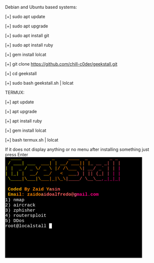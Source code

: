 Debian and Ubuntu based systems: 
 
[+] sudo apt update

[+] sudo apt upgrade

[+] sudo apt install git

[+] sudo apt install ruby

[+] gem install lolcat

[+] git clone https://github.com/chill-c0der/geekstall.git

[+] cd geekstall

[+] sudo bash geekstall.sh | lolcat

TERMUX:

[+] apt update

[+] apt upgrade

[+] apt install ruby

[+] gem install lolcat

[+] bash termux.sh | lolcat

If it does not display anything or no menu after installing something just press Enter 
![Image](https://github.com/chill-c0der2/geekstall2/blob/main/Screenshot%202022-05-10%2010.26.19%20PM.png?raw=true)
